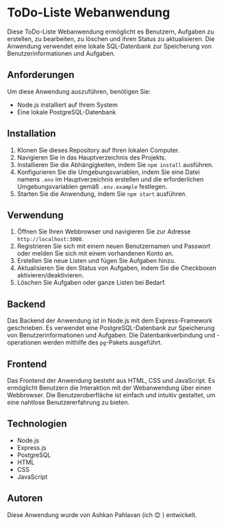 # ToDo-Liste Webanwendung

Diese ToDo-Liste Webanwendung ermöglicht es Benutzern, Aufgaben zu erstellen, zu bearbeiten, zu löschen und ihren Status zu aktualisieren. Die Anwendung verwendet eine lokale SQL-Datenbank zur Speicherung von Benutzerinformationen und Aufgaben.

## Anforderungen

Um diese Anwendung auszuführen, benötigen Sie:

- Node.js installiert auf Ihrem System
- Eine lokale PostgreSQL-Datenbank

## Installation

1. Klonen Sie dieses Repository auf Ihren lokalen Computer.
2. Navigieren Sie in das Hauptverzeichnis des Projekts.
3. Installieren Sie die Abhängigkeiten, indem Sie `npm install` ausführen.
4. Konfigurieren Sie die Umgebungsvariablen, indem Sie eine Datei namens `.env` im Hauptverzeichnis erstellen und die erforderlichen Umgebungsvariablen gemäß `.env.example` festlegen.
5. Starten Sie die Anwendung, indem Sie `npm start` ausführen.

## Verwendung

1. Öffnen Sie Ihren Webbrowser und navigieren Sie zur Adresse `http://localhost:3000`.
2. Registrieren Sie sich mit einem neuen Benutzernamen und Passwort oder melden Sie sich mit einem vorhandenen Konto an.
3. Erstellen Sie neue Listen und fügen Sie Aufgaben hinzu.
4. Aktualisieren Sie den Status von Aufgaben, indem Sie die Checkboxen aktivieren/deaktivieren.
5. Löschen Sie Aufgaben oder ganze Listen bei Bedarf.

## Backend

Das Backend der Anwendung ist in Node.js mit dem Express-Framework geschrieben. Es verwendet eine PostgreSQL-Datenbank zur Speicherung von Benutzerinformationen und Aufgaben. Die Datenbankverbindung und -operationen werden mithilfe des `pg`-Pakets ausgeführt.

## Frontend

Das Frontend der Anwendung besteht aus HTML, CSS und JavaScript. Es ermöglicht Benutzern die Interaktion mit der Webanwendung über einen Webbrowser. Die Benutzeroberfläche ist einfach und intuitiv gestaltet, um eine nahtlose Benutzererfahrung zu bieten.

## Technologien

- Node.js
- Express.js
- PostgreSQL
- HTML
- CSS
- JavaScript

## Autoren

Diese Anwendung wurde von Ashkan Pahlavan (ich 😊 ) entwickelt.


